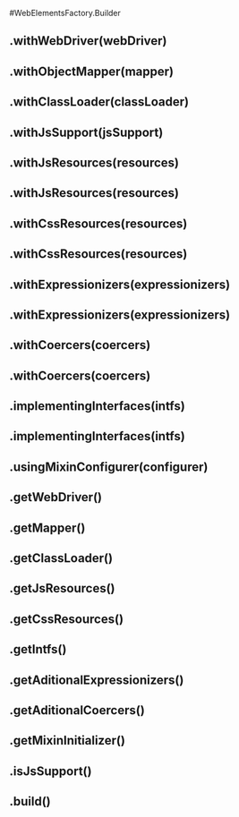#WebElementsFactory.Builder
## .withWebDriver(webDriver)


## .withObjectMapper(mapper)


## .withClassLoader(classLoader)


## .withJsSupport(jsSupport)


## .withJsResources(resources)


## .withJsResources(resources)


## .withCssResources(resources)


## .withCssResources(resources)


## .withExpressionizers(expressionizers)


## .withExpressionizers(expressionizers)


## .withCoercers(coercers)


## .withCoercers(coercers)


## .implementingInterfaces(intfs)


## .implementingInterfaces(intfs)


## .usingMixinConfigurer(configurer)


## .getWebDriver()


## .getMapper()


## .getClassLoader()


## .getJsResources()


## .getCssResources()


## .getIntfs()


## .getAditionalExpressionizers()


## .getAditionalCoercers()


## .getMixinInitializer()


## .isJsSupport()


## .build()

